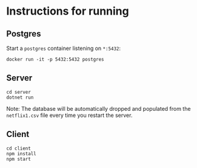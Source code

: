 # Instructions for running

## Postgres

Start a `postgres` container listening on `*:5432`:

```
docker run -it -p 5432:5432 postgres
```

## Server

```
cd server
dotnet run
```

Note: The database will be automatically dropped and populated from the `netflix1.csv` file every time you restart the server.

## Client

```
cd client
npm install
npm start
```

